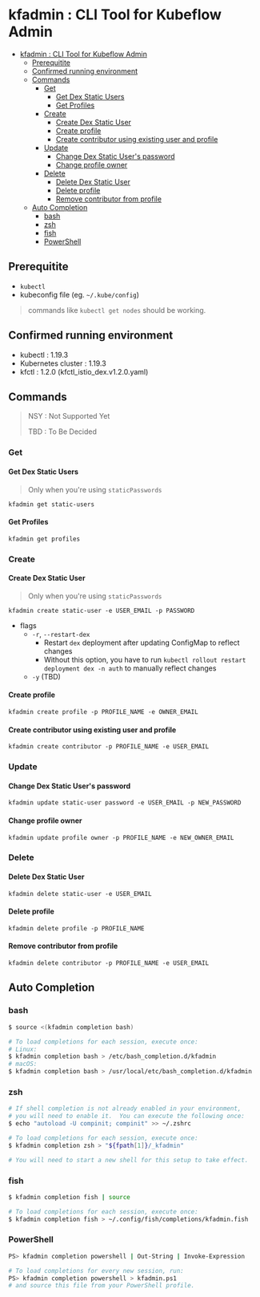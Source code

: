 
# kfadmin : CLI Tool for Kubeflow Admin

- [kfadmin : CLI Tool for Kubeflow Admin](#kfadmin--cli-tool-for-kubeflow-admin)
    - [Prerequitite](#prerequitite)
    - [Confirmed running environment](#confirmed-running-environment)
    - [Commands](#commands)
        - [Get](#get)
            - [Get Dex Static Users](#get-dex-static-users)
            - [Get Profiles](#get-profiles)
        - [Create](#create)
            - [Create Dex Static User](#create-dex-static-user)
            - [Create profile](#create-profile)
            - [Create contributor using existing user and profile](#create-contributor-using-existing-user-and-profile)
        - [Update](#update)
            - [Change Dex Static User's password](#change-dex-static-users-password)
            - [Change profile owner](#change-profile-owner)
        - [Delete](#delete)
            - [Delete Dex Static User](#delete-dex-static-user)
            - [Delete profile](#delete-profile)
            - [Remove contributor from profile](#remove-contributor-from-profile)
    - [Auto Completion](#auto-completion)
        - [bash](#bash)
        - [zsh](#zsh)
        - [fish](#fish)
        - [PowerShell](#powershell)

## Prerequitite

- `kubectl`
- kubeconfig file (eg. `~/.kube/config`)

> commands like `kubectl get nodes` should be working.

## Confirmed running environment

- kubectl : 1.19.3
- Kubernetes cluster : 1.19.3
- kfctl : 1.2.0 (kfctl_istio_dex.v1.2.0.yaml)

## Commands

> NSY : Not Supported Yet
>
> TBD : To Be Decided

### Get

#### Get Dex Static Users

> Only when you're using `staticPasswords`

`kfadmin get static-users`

#### Get Profiles

`kfadmin get profiles`

### Create

#### Create Dex Static User

> Only when you're using `staticPasswords`

`kfadmin create static-user -e USER_EMAIL -p PASSWORD`

- flags
    - `-r`, `--restart-dex`
        - Restart `dex` deployment after updating ConfigMap to reflect changes
        - Without this option, you have to run `kubectl rollout restart deployment dex -n auth` to manually reflect changes
    - `-y` (TBD)

#### Create profile

`kfadmin create profile -p PROFILE_NAME -e OWNER_EMAIL`

#### Create contributor using existing user and profile

`kfadmin create contributor -p PROFILE_NAME -e USER_EMAIL`

### Update

#### Change Dex Static User's password

`kfadmin update static-user password -e USER_EMAIL -p NEW_PASSWORD`

#### Change profile owner

`kfadmin update profile owner -p PROFILE_NAME -e NEW_OWNER_EMAIL`

### Delete

#### Delete Dex Static User

`kfadmin delete static-user -e USER_EMAIL`

#### Delete profile

`kfadmin delete profile -p PROFILE_NAME`

#### Remove contributor from profile

`kfadmin delete contributor -p PROFILE_NAME -e USER_EMAIL`

## Auto Completion

### bash

```bash
$ source <(kfadmin completion bash)

# To load completions for each session, execute once:
# Linux:
$ kfadmin completion bash > /etc/bash_completion.d/kfadmin
# macOS:
$ kfadmin completion bash > /usr/local/etc/bash_completion.d/kfadmin
```

### zsh

```bash
# If shell completion is not already enabled in your environment,
# you will need to enable it.  You can execute the following once:
$ echo "autoload -U compinit; compinit" >> ~/.zshrc

# To load completions for each session, execute once:
$ kfadmin completion zsh > "${fpath[1]}/_kfadmin"

# You will need to start a new shell for this setup to take effect.
```

### fish

```bash
$ kfadmin completion fish | source

# To load completions for each session, execute once:
$ kfadmin completion fish > ~/.config/fish/completions/kfadmin.fish
```

### PowerShell

```bash
PS> kfadmin completion powershell | Out-String | Invoke-Expression

# To load completions for every new session, run:
PS> kfadmin completion powershell > kfadmin.ps1
# and source this file from your PowerShell profile.
```
